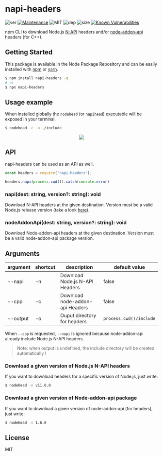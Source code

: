 # napi-headers
![ver](https://img.shields.io/badge/dynamic/json.svg?url=https://raw.githubusercontent.com/fraxken/napi-headers/master/package.json&query=$.version&label=Version)
[![Maintenance](https://img.shields.io/badge/Maintained%3F-yes-green.svg)](https://github.com/fraxken/napi-headers/commit-activity)
![MIT](https://img.shields.io/github/license/mashape/apistatus.svg)
![dep](https://img.shields.io/david/fraxken/napi-headers.svg)
![size](https://img.shields.io/github/repo-size/fraxken/napi-headers.svg)
[![Known Vulnerabilities](https://snyk.io//test/github/fraxken/napi-headers/badge.svg?targetFile=package.json)](https://snyk.io//test/github/fraxken/napi-headers?targetFile=package.json)

npm CLI to download Node.js [N-API](https://nodejs.org/api/n-api.html) headers and/or [node-addon-api](https://github.com/nodejs/node-addon-api) headers (for C++).

## Getting Started

This package is available in the Node Package Repository and can be easily installed with [npm](https://docs.npmjs.com/getting-started/what-is-npm) or [yarn](https://yarnpkg.com).

```bash
$ npm install napi-headers -g
# or
$ npx napi-headers
```

## Usage example

When installed globally the `nodehead` (or `napihead`) executable will be exposed in your terminal.
```bash
$ nodehead -c -o ./include
```

<p align="center">
    <img src="https://i.imgur.com/0HgP0Gv.png">
</p>

## API
napi-headers can be used as an API as well.

```js
const headers = require("napi-headers");

headers.napi(process.cwd()).catch(console.error)
```

### napi(dest: string, version?: string): void
Download N-API headers at the given destination. Version must be a valid Node.js release version (take a look [here](https://nodejs.org/download/release/)).

### nodeAddonApi(dest: string, version?: string): void
Download Node-addon-api headers at the given destination. Version must be a valid node-addon-api package version.

## Arguments

| argument | shortcut | description | default value |
| --- | --- | --- | --- |
| --napi | -n | Download Node.js N-API Headers | false |
| --cpp | -c | Download node-addon-api Headers | false |
| --output | -o | Ouput directory for headers | `process.cwd()/include` |

When `--cpp` is requested, `--napi` is ignored because node-addon-api already include Node.js N-API headers.

> Note: when output is undefined, the include directory will be created automatically !

### Download a given version of Node.js N-API headers
If you want to download headers for a specific version of Node.js, just write:
```bash
$ nodehead -n v11.0.0
```

### Download a given version of Node-addon-api package
If you want to download a given version of node-addon-api (for headers), just write:
```bash
$ nodehead -c 1.6.0
```

## License
MIT
